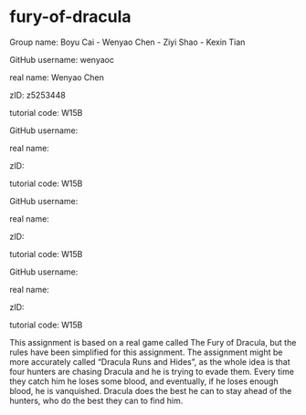 # fury-of-dracula

Group name: Boyu Cai - Wenyao Chen - Ziyi Shao - Kexin Tian


GitHub username: wenyaoc

real name: Wenyao Chen

zID: z5253448

tutorial code: W15B


GitHub username: 

real name: 

zID: 

tutorial code: W15B


GitHub username: 

real name: 

zID:

tutorial code: W15B


GitHub username: 

real name: 

zID: 

tutorial code: W15B


This assignment is based on a real game called The Fury of Dracula, but the rules have been simplified for this assignment. The assignment might be more accurately called “Dracula Runs and Hides”, as the whole idea is that four hunters are chasing Dracula and he is trying to evade them. Every time they catch him he loses some blood, and eventually, if he loses enough blood, he is vanquished. Dracula does the best he can to stay ahead of the hunters, who do the best they can to find him.
